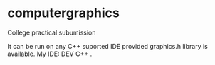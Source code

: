 # computergraphics
College practical subumission

It can be run on any C++ suported IDE provided graphics.h library is available.
My IDE: DEV C++ .

